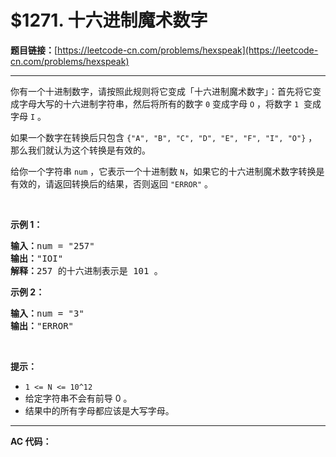 # $1271. 十六进制魔术数字

**题目链接：**[https://leetcode-cn.com/problems/hexspeak](https://leetcode-cn.com/problems/hexspeak)

---

<div class="content__1Y2H">
 <div class="notranslate">
  <p>你有一个十进制数字，请按照此规则将它变成「十六进制魔术数字」：首先将它变成字母大写的十六进制字符串，然后将所有的数字&nbsp;<code>0</code> 变成字母&nbsp;<code>O</code> ，将数字&nbsp;<code>1</code> &nbsp;变成字母&nbsp;<code>I</code> 。</p> 
  <p>如果一个数字在转换后只包含&nbsp;<code>{"A", "B", "C", "D", "E", "F", "I", "O"}</code>&nbsp;，那么我们就认为这个转换是有效的。</p> 
  <p>给你一个字符串&nbsp;<code>num</code> ，它表示一个十进制数 <code>N</code>，如果它的十六进制魔术数字转换是有效的，请返回转换后的结果，否则返回&nbsp;<code>"ERROR"</code> 。</p> 
  <p>&nbsp;</p> 
  <p><strong>示例 1：</strong></p> 
  <pre class="language-text"><strong>输入：</strong>num = "257"
<strong>输出：</strong>"IOI"
<strong>解释：</strong>257 的十六进制表示是 101 。
</pre> 
  <p><strong>示例 2：</strong></p> 
  <pre class="language-text"><strong>输入：</strong>num = "3"
<strong>输出：</strong>"ERROR"
</pre> 
  <p>&nbsp;</p> 
  <p><strong>提示：</strong></p> 
  <ul> 
   <li><code>1 &lt;= N &lt;= 10^12</code></li> 
   <li>给定字符串不会有前导 0 。</li> 
   <li>结果中的所有字母都应该是大写字母。</li> 
  </ul> 
 </div>
</div>

---

**AC 代码：**

```java

```